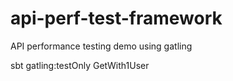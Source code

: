 # api-perf-test-framework
API performance testing demo using gatling

sbt
gatling:testOnly GetWith1User
